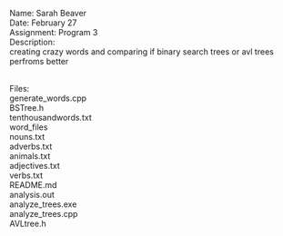 Name: Sarah Beaver<br/>
Date: February 27<br/>
Assignment: Program 3<br/>
Description:<br/>
    creating crazy words and comparing if binary search trees or avl trees perfroms better<br/><br/>

Files:<br/>
    generate_words.cpp<br/>
    BSTree.h<br/>
    tenthousandwords.txt<br/>
    word_files<br/>
        nouns.txt<br/>
        adverbs.txt<br/>
        animals.txt<br/>
        adjectives.txt<br/>
        verbs.txt<br/>
    README.md<br/>
    analysis.out<br/>
    analyze_trees.exe<br/>
    analyze_trees.cpp<br/>
    AVLtree.h
